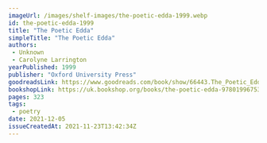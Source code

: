 ```yaml
---
imageUrl: /images/shelf-images/the-poetic-edda-1999.webp
id: the-poetic-edda-1999
title: "The Poetic Edda"
simpleTitle: "The Poetic Edda"
authors: 
 - Unknown 
 - Carolyne Larrington
yearPublished: 1999
publisher: "Oxford University Press"
goodreadsLink: https://www.goodreads.com/book/show/66443.The_Poetic_Edda
bookshopLink: https://uk.bookshop.org/books/the-poetic-edda-9780199675340/9780199675340
pages: 323
tags: 
 - poetry
date: 2021-12-05
issueCreatedAt: 2021-11-23T13:42:34Z
---
```


